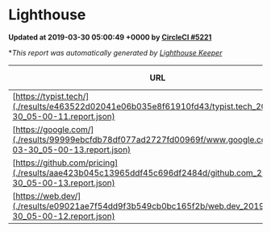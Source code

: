 
# Lighthouse

**Updated at 2019-03-30 05:00:49 +0000 by [CircleCI #5221](https://circleci.com/gh/ItinerisLtd/lighthouse-keeper-example/5221)**

**This report was automatically generated by [Lighthouse Keeper](https://github.com/itinerisltd/lighthouse-keeper)*

| URL | Performance | Accessibility | Best Practices | SEO | PWA | Updated At |
| --- | --- | --- | --- | --- | --- | --- |
| [https://typist.tech/](./results/e463522d02041e06b035e8f61910fd43/typist.tech_2019-03-30_05-00-11.report.json) | 1 |  |  |  |  | 2019-03-30T05:00:11.961Z |
| [https://google.com/](./results/99999ebcfdb78df077ad2727fd00969f/www.google.com_2019-03-30_05-00-13.report.json) | 0.96 | 0.71 | 0.93 | 0.82 | 0.58 | 2019-03-30T05:00:13.565Z |
| [https://github.com/pricing](./results/aae423b045c13965ddf45c696df2484d/github.com_2019-03-30_05-00-13.report.json) | 0.87 | 0.89 | 0.93 | 0.9 | 0.58 | 2019-03-30T05:00:13.646Z |
| [https://web.dev/](./results/e09021ae7f54dd9f3b549cb0bc165f2b/web.dev_2019-03-30_05-00-12.report.json) | 0.93 | 0.93 | 1 | 0.96 | 1 | 2019-03-30T05:00:12.944Z |
